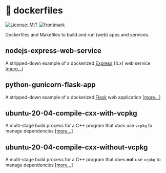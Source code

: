 # :whale: dockerfiles

[![License: MIT](https://img.shields.io/badge/License-MIT-yellow.svg)](https://opensource.org/licenses/MIT)
[![frontmark](https://img.shields.io/badge/powered%20by-frontmark-lightgrey.svg)](https://www.frontmark.de/)

Dockerfiles and Makefiles to build and run (web) apps and services.

## nodejs-express-web-service

A stripped-down example of a dockerized [Express](https://expressjs.com) (4.x) web service [[more...]](nodejs-express-web-service)

## python-gunicorn-flask-app

A stripped-down example of a dockerized [Flask](https://flask.palletsprojects.com/en/2.2.x/) web application [[more...]](python-gunicorn-flask-app)

## ubuntu-20-04-compile-cxx-with-vcpkg

A multi-stage build process for a C++ program that *does* use `vcpkg` to manage dependencies [[more...]](ubuntu-20-04-compile-cxx-with-vcpkg)

## ubuntu-20-04-compile-cxx-without-vcpkg

A multi-stage build process for a C++ program that does **not** use `vcpkg` to manage dependencies [[more...]](ubuntu-20-04-compile-cxx-without-vcpkg)
